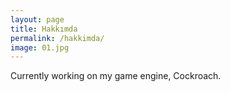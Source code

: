 ```yaml
---
layout: page
title: Hakkımda
permalink: /hakkimda/
image: 01.jpg
---
```


Currently working on my game engine, Cockroach.
